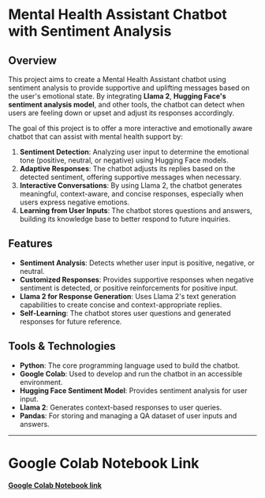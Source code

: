 
# Mental Health Assistant Chatbot with Sentiment Analysis

## Overview

This project aims to create a Mental Health Assistant chatbot using sentiment analysis to provide supportive and uplifting messages based on the user's emotional state. By integrating **Llama 2**, **Hugging Face's sentiment analysis model**, and other tools, the chatbot can detect when users are feeling down or upset and adjust its responses accordingly. 

The goal of this project is to offer a more interactive and emotionally aware chatbot that can assist with mental health support by:

1. **Sentiment Detection**: Analyzing user input to determine the emotional tone (positive, neutral, or negative) using Hugging Face models.
2. **Adaptive Responses**: The chatbot adjusts its replies based on the detected sentiment, offering supportive messages when necessary.
3. **Interactive Conversations**: By using Llama 2, the chatbot generates meaningful, context-aware, and concise responses, especially when users express negative emotions.
4. **Learning from User Inputs**: The chatbot stores questions and answers, building its knowledge base to better respond to future inquiries.

## Features

- **Sentiment Analysis**: Detects whether user input is positive, negative, or neutral.
- **Customized Responses**: Provides supportive responses when negative sentiment is detected, or positive reinforcements for positive input.
- **Llama 2 for Response Generation**: Uses Llama 2's text generation capabilities to create concise and context-appropriate replies.
- **Self-Learning**: The chatbot stores user questions and generated responses for future reference.
  
## Tools & Technologies

- **Python**: The core programming language used to build the chatbot.
- **Google Colab**: Used to develop and run the chatbot in an accessible environment.
- **Hugging Face Sentiment Model**: Provides sentiment analysis for user input.
- **Llama 2**: Generates context-based responses to user queries.
- **Pandas**: For storing and managing a QA dataset of user inputs and answers.

---

# Google Colab Notebook Link

[**Google Colab Notebook link**](https://colab.research.google.com/drive/1YX27gh4M1e3FvepHP9qy0Gd3nZlhVR0x?usp=sharing)

